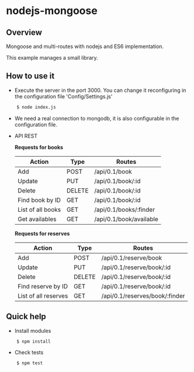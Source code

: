 # nodejs-mongoose

## Overview

Mongoose and multi-routes with nodejs and ES6 implementation.

This example manages a small library.

## How to use it

* Execute the server in the port 3000. You can change it reconfiguring in the configuration file 'Config/Settings.js'

```bash
    $ node index.js
```

* We need a real connection to mongodb, it is also configurable in the configuration file.

* API REST

    **Requests for books**

    |Action|Type|Routes|
    |---|---|---|
    |Add|POST|/api/0.1/book|
    |Update|PUT|/api/0.1/book/:id|
    |Delete|DELETE|/api/0.1/book/:id|
    |Find book by ID|GET|/api/0.1/book/:id|
    |List of all books|GET|/api/0.1/books/:finder|
    |Get availables|GET|/api/0.1/book/available|

    **Requests for reserves**

    |Action|Type|Routes|
    |---|---|---|
    |Add|POST|/api/0.1/reserve/book|
    |Update|PUT|/api/0.1/reserve/book/:id|
    |Delete|DELETE|/api/0.1/reserve/book/:id|
    |Find reserve by ID|GET|/api/0.1/reserve/book/:id|
    |List of all reserves|GET|/api/0.1/reserves/book/:finder|


## Quick help

* Install modules

```bash
    $ npm install
```

* Check tests

```bash
    $ npm test
```